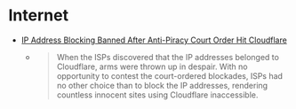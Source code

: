 Internet
========

* [IP Address Blocking Banned After Anti-Piracy Court Order Hit Cloudflare](https://torrentfreak.com/ip-address-blocking-banned-after-anti-piracy-court-order-hit-cloudflare-230811/)
    * > When the ISPs discovered that the IP addresses belonged to Cloudflare, arms were thrown up in despair. With no opportunity to contest the court-ordered blockades, ISPs had no other choice than to block the IP addresses, rendering countless innocent sites using Cloudflare inaccessible.
